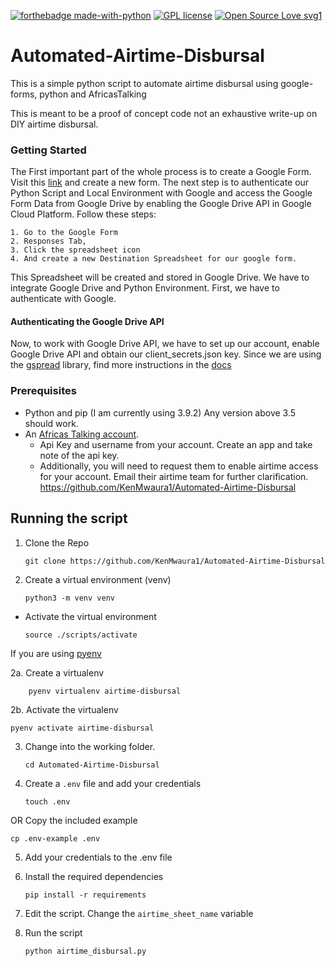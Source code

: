 [![forthebadge made-with-python](http://ForTheBadge.com/images/badges/made-with-python.svg)](https://www.python.org/)
[![GPL license](https://img.shields.io/badge/License-GPL-blue.svg)](http://perso.crans.org/besson/LICENSE.html)
[![Open Source Love svg1](https://badges.frapsoft.com/os/v1/open-source.svg?v=103)](https://github.com/ellerbrock/open-source-badges/)
# Automated-Airtime-Disbursal
This is a simple python script to automate airtime disbursal using google-forms, python and AfricasTalking

This is meant to be a proof of concept code not an exhaustive 
write-up on DIY airtime disbursal.
### Getting Started
The First important part of the whole process is to create a Google Form. Visit this [link](https://docs.google.com/forms/) and create a new form.
The next step is to authenticate our Python Script and Local Environment with Google and access the Google Form Data from Google Drive by enabling the Google Drive API in Google Cloud Platform. Follow these steps:

    1. Go to the Google Form    
    2. Responses Tab,
    3. Click the spreadsheet icon
    4. And create a new Destination Spreadsheet for our google form.
This Spreadsheet will be created and stored in Google Drive. We have to integrate Google Drive and Python Environment. First, we have to authenticate with Google.


#### Authenticating the Google Drive API
Now, to work with Google Drive API, we have to set up our account, enable Google Drive API and obtain our client_secrets.json key.
Since we are using the [gspread](https://github.com/burnash/gspread) library, find more instructions in the [docs](https://docs.gspread.org/en/latest/oauth2.html)
### Prerequisites
- Python and pip (I am currently using 3.9.2) Any version above 3.5 should work.
- An [Africas Talking account](https://account.africastalking.com/auth/register/).
    - Api Key and username from your account. Create an app and take note of the api key.
    - Additionally, you will need to request them to enable airtime access for your account.
      Email their airtime team for further clarification.
https://github.com/KenMwaura1/Automated-Airtime-Disbursal
## Running the script
1. Clone the Repo

   ```
   git clone https://github.com/KenMwaura1/Automated-Airtime-Disbursal
   ```
2. Create a virtual environment (venv)

   ```
   python3 -m venv venv
   ```

- Activate the virtual environment

  `source ./scripts/activate`

If you are using [pyenv](https://github.com/pyenv/pyenv)

2a. Create a virtualenv

```
    pyenv virtualenv airtime-disbursal
```
2b. Activate the virtualenv

```
pyenv activate airtime-disbursal
```

3. Change into the working folder.

    ```
    cd Automated-Airtime-Disbursal
   ```

4. Create a `.env` file and add your credentials

   ```
   touch .env 
   ```

OR Copy the included example

``` 
cp .env-example .env 
```
5. Add your credentials to the .env file

6. Install the required dependencies
   ```
   pip install -r requirements
   ```
   
7. Edit the script. Change the `airtime_sheet_name` variable
   
8. Run the script 
    ```python
    python airtime_disbursal.py
    ```